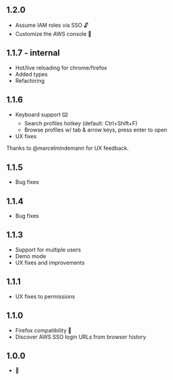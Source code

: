 ## 1.2.0
- Assume IAM roles via SSO 🔓
- Customize the AWS console 🎨

## 1.1.7 - internal
- Hot/live reloading for chrome/firefox
- Added types
- Refactoring

## 1.1.6
- Keyboard support ⌨️
  - Search profiles hotkey (default: Ctrl+Shift+F)
  - Browse profiles w/ tab & arrow keys, press enter to open
- UX fixes

Thanks to @marcelmindemann for UX feedback.

## 1.1.5
- Bug fixes

## 1.1.4
- Bug fixes

## 1.1.3
- Support for multiple users
- Demo mode
- UX fixes and improvements

## 1.1.1
- UX fixes to permissions

## 1.1.0
- Firefox compatibility 🦊
- Discover AWS SSO login URLs from browser history

## 1.0.0
- 🎂
